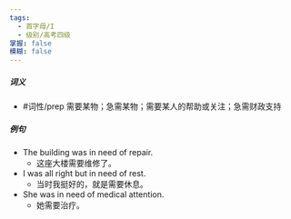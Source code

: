 ```yaml
---
tags:
  - 首字母/I
  - 级别/高考四级
掌握: false
模糊: false
---
```

##### 词义
- #词性/prep  需要某物；急需某物；需要某人的帮助或关注；急需财政支持
##### 例句
- The building was in need of repair.
	- 这座大楼需要维修了。
- I was all right but in need of rest.
	- 当时我挺好的，就是需要休息。
- She was in need of medical attention.
	- 她需要治疗。

